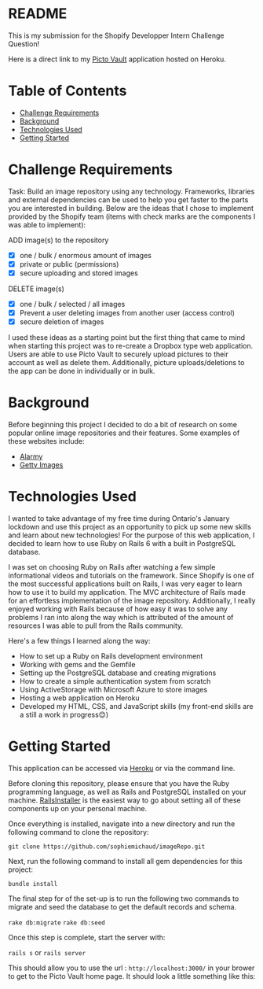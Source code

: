 # README
This is my submission for the Shopify Developper Intern Challenge Question!

Here is a direct link to my [Picto Vault](https://picto-vault.herokuapp.com/) application hosted on Heroku.

# Table of Contents

- [Challenge Requirements](#challenge-requirements)
- [Background](#background)
- [Technologies Used](#technologies-used)
- [Getting Started](#getting-started)

# Challenge Requirements

Task: Build an image repository using any technology. Frameworks, libraries and external dependencies can be used to help you get faster to the parts you are interested in building. Below are the ideas that I chose to implement provided by the Shopify team (items with check marks are the components I was able to implement):

ADD image(s) to the repository
- [X] one / bulk / enormous amount of images
- [X] private or public (permissions)
- [X] secure uploading and stored images

DELETE image(s)
- [X] one / bulk / selected / all images
- [X] Prevent a user deleting images from another user (access control)
- [X] secure deletion of images

I used these ideas as a starting point but the first thing that came to mind when starting this project was to re-create a Dropbox type web application. Users are able to use Picto Vault to securely upload pictures to their account as well as delete them. Additionally, picture uploads/deletions to the app can be done in individually or in bulk. 

# Background
Before beginning this project I decided to do a bit of research on some popular online image repositories and their features. Some examples of these websites include:

- [Alarmy](https://www.alamy.com/)
- [Getty Images](https://www.gettyimages.com/)

# Technologies Used
I wanted to take advantage of my free time during Ontario's January lockdown and use this project as an opportunity to pick up some new skills and learn about new technologies! For the purpose of this web application, I decided to learn how to use Ruby on Rails 6 with a built in PostgreSQL database. 

I was set on choosing Ruby on Rails after watching a few simple informational videos and tutorials on the framework. Since Shopify is one of the most successful applications built on Rails, I was very eager to learn how to use it to build my application. The MVC architecture of Rails made for an effortless implementation of the image repository. Additionally, I really enjoyed working with Rails because of how easy it was to solve any problems I ran into along the way which is attributed of the amount of resources I was able to pull from the Rails community.

Here's a few things I learned along the way:

  - How to set up a Ruby on Rails development environment
  - Working with gems and the Gemfile
  - Setting up the PostgreSQL database and creating migrations
  - How to create a simple authentication system from scratch
  - Using ActiveStorage with Microsoft Azure to store images
  - Hosting a web application on Heroku
  - Developed my HTML, CSS, and JavaScript skills (my front-end skills are a still a work in progress😊)

# Getting Started

This application can be accessed via [Heroku](https://picto-vault.herokuapp.com) or via the command line. 

Before cloning this repository, please ensure that you have the Ruby programming language, as well as Rails and PostgreSQL installed on your machine. [RailsInstaller](http://railsinstaller.org/en) is the easiest way to go about setting all of these components up on your personal machine.

Once everything is installed, navigate into a new directory and run the following command to clone the repository:

``` git clone https://github.com/sophiemichaud/imageRepo.git ```

Next, run the following command to install all gem dependencies for this project:

``` bundle install ```

The final step for of the set-up is to run the following two commands to migrate and seed the database to get the default records and schema.

``` rake db:migrate ``` ``` rake db:seed ```

Once this step is complete, start the server with:

```rails s``` or ```rails server```

This should allow you to use the url : ```http://localhost:3000/``` in your brower to get to the Picto Vault home page. It should look a little something like this:



